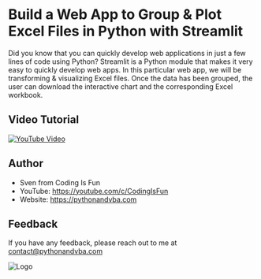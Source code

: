 
# Build a Web App to Group & Plot Excel Files in Python with Streamlit

Did you know that you can quickly develop web applications in just a few lines of code using Python? Streamlit is a Python module that makes it very easy to quickly develop web apps. In this particular web app, we will be transforming & visualizing Excel files. Once the data has been grouped, the user can download the interactive chart and the corresponding Excel workbook.


## Video Tutorial

[![YouTube Video](https://img.youtube.com/vi/ZDffoP6gjxc/0.jpg)](https://youtu.be/ZDffoP6gjxc)


## Author

- Sven from Coding Is Fun
- YouTube: https://youtube.com/c/CodingIsFun
- Website: https://pythonandvba.com


## Feedback

If you have any feedback, please reach out to me at contact@pythonandvba.com


![Logo](https://content.screencast.com/users/jubbel3/folders/Snagit/media/c42ea34b-4057-4754-96b0-e8e05c866afb/08.18.2021-19.56.png)

